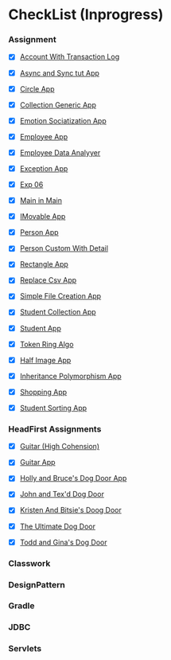 # CheckList (Inprogress)
### Assignment

- [X] [Account With Transaction Log](https://github.com/nairnikhil848/Swabhav-Eclipse-Workspace/tree/master/Eclipse-Workspace-Assignment/AccountWithTransactionLog/src/com/techlab)
- [X] [Async and Sync tut App](https://github.com/nairnikhil848/Swabhav-Eclipse-Workspace/tree/master/Eclipse-Workspace-Assignment/AsyncAndSyncTutApp/src/com/techlab/test)
- [X] [Circle App](https://github.com/nairnikhil848/Swabhav-Eclipse-Workspace/tree/master/Eclipse-Workspace-Assignment/CircleApp)
- [X] [Collection Generic App](https://github.com/nairnikhil848/Swabhav-Eclipse-Workspace/tree/master/Eclipse-Workspace-Assignment/Collection-generic-App/src/com/techlab)
- [X] [Emotion Sociatization App](https://github.com/nairnikhil848/Swabhav-Eclipse-Workspace/tree/master/Eclipse-Workspace-Assignment/Emotion-SocializationApp)
- [X] [Employee App](https://github.com/nairnikhil848/Swabhav-Eclipse-Workspace/tree/master/Eclipse-Workspace-Assignment/EmployeeApp)
- [X] [Employee Data Analyyer](https://github.com/nairnikhil848/Swabhav-Eclipse-Workspace/tree/master/Eclipse-Workspace-Assignment/EmployeeDataAnalyzerApp)
- [X] [Exception App](https://github.com/nairnikhil848/Swabhav-Eclipse-Workspace/tree/master/Eclipse-Workspace-Assignment/Exception-App/src/com/techlab/test)
- [X] [Exp 06](https://github.com/nairnikhil848/Swabhav-Eclipse-Workspace/tree/master/Eclipse-Workspace-Assignment/Exp06/src/com/techlab/test)
- [X] [Main in Main](https://github.com/nairnikhil848/Swabhav-Eclipse-Workspace/tree/master/Eclipse-Workspace-Assignment/MainInMain/src/com/techlabTes)
- [X] [IMovable App](https://github.com/nairnikhil848/Swabhav-Eclipse-Workspace/tree/master/Eclipse-Workspace-Assignment/IMovableApp)
- [X] [Person App](https://github.com/nairnikhil848/Swabhav-Eclipse-Workspace/tree/master/Eclipse-Workspace-Assignment/PersonApp)
- [X] [Person Custom With Detail](https://github.com/nairnikhil848/Swabhav-Eclipse-Workspace/tree/master/Eclipse-Workspace-Assignment/PersonCustomWithDetailExceptionApp/src/com/techlab)
- [X] [Rectangle App](https://github.com/nairnikhil848/Swabhav-Eclipse-Workspace/tree/master/Eclipse-Workspace-Assignment/RectangleApp)
- [X] [Replace Csv App](https://github.com/nairnikhil848/Swabhav-Eclipse-Workspace/tree/master/Eclipse-Workspace-Assignment/ReplaceCsvApp/src/com/techlab/test)
- [X] [Simple File Creation App](https://github.com/nairnikhil848/Swabhav-Eclipse-Workspace/tree/master/Eclipse-Workspace-Assignment/SimpleFileCreationApp)
- [X] [Student Collection App](https://github.com/nairnikhil848/Swabhav-Eclipse-Workspace/tree/master/Eclipse-Workspace-Assignment/Student-Collection-App/src/com/techlab)
- [X] [Student App](https://github.com/nairnikhil848/Swabhav-Eclipse-Workspace/tree/master/Eclipse-Workspace-Assignment/StudentApp)
- [X] [Token Ring Algo](https://github.com/nairnikhil848/Swabhav-Eclipse-Workspace/tree/master/Eclipse-Workspace-Assignment/TokenRingAlgo)
- [X] [Half Image App](https://github.com/nairnikhil848/Swabhav-Eclipse-Workspace/tree/master/Eclipse-Workspace-Assignment/halfImage-app/src/com/techlab/test)
- [X] [Inheritance Polymorphism App](https://github.com/nairnikhil848/Swabhav-Eclipse-Workspace/tree/master/Eclipse-Workspace-Assignment/inheritance-polymorphism-app)
- [X] [Shopping App](https://github.com/nairnikhil848/Swabhav-Eclipse-Workspace/tree/master/Eclipse-Workspace-Assignment/shopping-app/src/com/techlab)
- [X] [Student Sorting App](https://github.com/nairnikhil848/Swabhav-Eclipse-Workspace/tree/master/Eclipse-Workspace-Assignment/student-sorting-app/src/com/techlab)




### HeadFirst Assignments


- [X] [Guitar (High Cohension)](https://github.com/nairnikhil848/Swabhav-Eclipse-Workspace/tree/master/Eclipse-Workspace-Assignment/Guitar(high%20Cohension)/src/com/techlab)
- [X] [Guitar App](https://github.com/nairnikhil848/Swabhav-Eclipse-Workspace/tree/master/Eclipse-Workspace-Assignment/GuitarApp/src/com/techlab)
- [X] [Holly and Bruce's Dog Door App](https://github.com/nairnikhil848/Swabhav-Eclipse-Workspace/tree/master/Eclipse-Workspace-Assignment/Holly%20and%20Bruce%E2%80%99s%20Dog%20Door/src/com/techlab)

- [X] [John and Tex'd Dog Door](https://github.com/nairnikhil848/Swabhav-Eclipse-Workspace/tree/master/Eclipse-Workspace-Assignment/John%20and%20Tex%E2%80%99s%20Dog%20Door/src/com/techlab)
- [X] [Kristen And Bitsie's Doog Door](https://github.com/nairnikhil848/Swabhav-Eclipse-Workspace/tree/master/Eclipse-Workspace-Assignment/Kristen%20and%20Bitsie%E2%80%99s%20Dog%20Door/src/com/techlab)
- [X] [The Ultimate Dog Door](https://github.com/nairnikhil848/Swabhav-Eclipse-Workspace/tree/master/Eclipse-Workspace-Assignment/The%20Ultimate%20Dog%20Door%2C%20version%203.0/src/com/techlab)
- [X] [Todd and Gina's Dog Door](https://github.com/nairnikhil848/Swabhav-Eclipse-Workspace/tree/master/Eclipse-Workspace-Assignment/Todd%20and%20Gina%E2%80%99s%20Dog%20Door%20with%20Bark%20recognizer(basic)/src/com/techlab)


### Classwork



### DesignPattern

### Gradle

### JDBC

### Servlets
